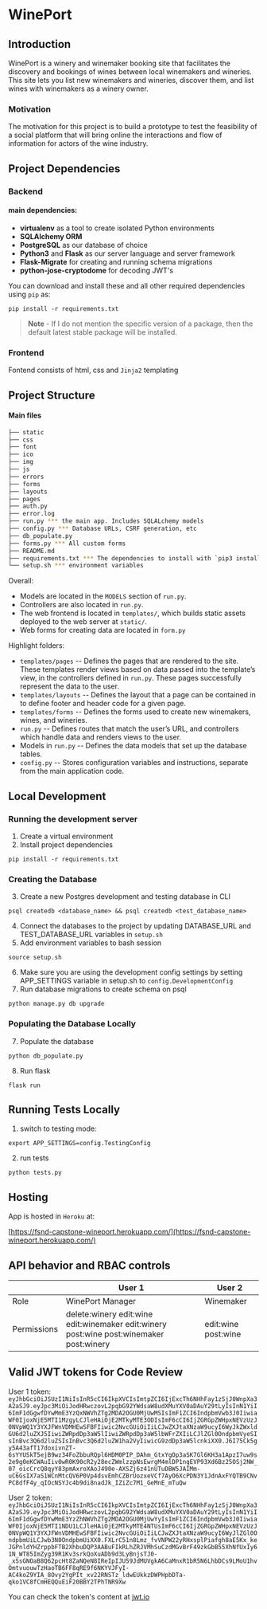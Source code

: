 # WinePort

## Introduction

WinePort is a winery and winemaker booking site that facilitates the discovery and bookings of wines between local winemakers and wineries. This site lets you list new winemakers and wineries, discover them, and list wines with winemakers as a winery owner.

### Motivation

The motivation for this project is to build a prototype to test the feasibility of a social platform that will bring online the interactions and flow of information for actors of the wine industry.

## Project Dependencies
### Backend
#### main dependencies:
* **virtualenv** as a tool to create isolated Python environments
 * **SQLAlchemy ORM** 
 * **PostgreSQL** as our database of choice
 * **Python3** and **Flask** as our server language and server framework
 * **Flask-Migrate** for creating and running schema migrations
* **python-jose-cryptodome** for decoding JWT's

You can download and install these and all other required dependencies using `pip` as:
```
pip install -r requirements.txt
```
> **Note** - If I do not mention the specific version of a package, then the default latest stable package will be installed. 

### Frontend
Fontend consists of html, css and `Jinja2` templating

## Project Structure
#### Main files
  ```sh
  ├── static
  ├── css 
  ├── font
  ├── ico
  ├── img
  ├── js
  ├── errors
  ├── forms
  ├── layouts
  ├── pages
  ├── auth.py
  ├── error.log
  ├── run.py *** the main app. Includes SQLALchemy models
  ├── config.py *** Database URLs, CSRF generation, etc
  ├── db_populate.py
  ├── forms.py *** All custom forms
  ├── README.md
  ├── requirements.txt *** The dependencies to install with `pip3 install -r requirements.txt`
  └── setup.sh *** environment variables 
  ```

Overall:
* Models are located in the `MODELS` section of `run.py`.
* Controllers are also located in `run.py`.
* The web frontend is located in `templates/`, which builds static assets deployed to the web server at `static/`.
* Web forms for creating data are located in `form.py`


Highlight folders:
* `templates/pages` -- Defines the pages that are rendered to the site. These templates render views based on data passed into the template’s view, in the controllers defined in `run.py`. These pages successfully represent the data to the user.
* `templates/layouts` -- Defines the layout that a page can be contained in to define footer and header code for a given page.
* `templates/forms` -- Defines the forms used to create new winemakers, wines, and wineries.
* `run.py` -- Defines routes that match the user’s URL, and controllers which handle data and renders views to the user. 
* Models in `run.py` -- Defines the data models that set up the database tables.
* `config.py` -- Stores configuration variables and instructions, separate from the main application code. 

## Local Development

### Running the development server
1. Create a virtual environment
2. Install project dependencies

```
pip install -r requirements.txt 
```

### Creating the Database
3. Create a new Postgres development and testing database in CLI
```
psql createdb <database_name> && psql createdb <test_database_name>
```
4. Connect the databases to the project by updating DATABASE_URL and TEST_DATABASE_URL variables in `setup.sh`
5. Add environment variables to bash session
```
source setup.sh
```
6. Make sure you are using the development config settings by setting APP_SETTINGS variable in setup.sh to `config.DevelopmentConfig`
7. Run database migrations to create schema on psql
```
python manage.py db upgrade
```

### Populating the Database Locally
7. Populate the database
```
python db_populate.py
```

8. Run flask
```
flask run
```

## Running Tests Locally
1. switch to testing mode:
```
export APP_SETTINGS=config.TestingConfig
```
2. run tests
``` 
python tests.py
```

## Hosting 
App is hosted in `Heroku` at:

[https://fsnd-capstone-wineport.herokuapp.com/](https://fsnd-capstone-wineport.herokuapp.com/) 


## API behavior and RBAC controls

| | User 1 | User 2 |
| ---  | --- | --- |
| Role | WinePort Manager | Winemaker |
| Permissions | delete:winery edit:wine edit:winemaker edit:winery post:wine post:winemaker post:winery | edit:wine post:wine |

## Valid JWT tokens for Code Review
User 1 token: `eyJhbGciOiJSUzI1NiIsInR5cCI6IkpXVCIsImtpZCI6IjExcTh6NHhFay1zSjJ0WnpXa3A2aSJ9.eyJpc3MiOiJodHRwczovL2pqbG92YWdsaW8udXMuYXV0aDAuY29tLyIsInN1YiI6ImF1dGgwfDYwMmE3YzQxNWVhZTg2MDA2OGU0MjUwMSIsImF1ZCI6IndpbmVwb3J0IiwiaWF0IjoxNjE5MTI1MzgyLCJleHAiOjE2MTkyMTE3ODIsImF6cCI6IjZGRGpZWHpxNEVzUzJ0NVpWQ1Y3YXJFWnVDMHEwSFBFIiwic2NvcGUiOiIiLCJwZXJtaXNzaW9ucyI6WyJkZWxldGU6d2luZXJ5IiwiZWRpdDp3aW5lIiwiZWRpdDp3aW5lbWFrZXIiLCJlZGl0OndpbmVyeSIsInBvc3Q6d2luZSIsInBvc3Q6d2luZW1ha2VyIiwicG9zdDp3aW5lcnkiXX0.J6I75Ck5gy5A43afT17doxivnZT-6sYYUSkT5ejB9wz34FoZbbuRQpl6HDM0PIP_DAhm_GtxYgOp3aSK7Gl6KH3a1ApzI7uw9s2e9g0eKCWAuIiv0wR0K90cR2y28ecZWmlzzpNsEwrgM4mlDP1ngEVP93Xd6Bz25OSj2NW_07_oicCrcQ8qyY83pmAxroXAoJ490e-AXSZj6z41nUTuDBW5JAIMm-uC6GsIX7aS1WCnMtcQV6P0Vp4dsvEmhCZBrUozxeVCf7AyO6XcPDN3Y1JdnAxFYQTB9CNvPC8dfF4y_qIOcNSYJc4b9di8nadJk_IZiZc7M1_GeMnE_mTuQw`

User 2 token:
`eyJhbGciOiJSUzI1NiIsInR5cCI6IkpXVCIsImtpZCI6IjExcTh6NHhFay1zSjJ0WnpXa3A2aSJ9.eyJpc3MiOiJodHRwczovL2pqbG92YWdsaW8udXMuYXV0aDAuY29tLyIsInN1YiI6ImF1dGgwfDYwMmE3YzZhNWVhZTg2MDA2OGU0MjUwYyIsImF1ZCI6IndpbmVwb3J0IiwiaWF0IjoxNjE5MTI1NDU1LCJleHAiOjE2MTkyMTE4NTUsImF6cCI6IjZGRGpZWHpxNEVzUzJ0NVpWQ1Y3YXJFWnVDMHEwSFBFIiwic2NvcGUiOiIiLCJwZXJtaXNzaW9ucyI6WyJlZGl0OndpbmUiLCJwb3N0OndpbmUiXX0.FXLrC51n8Lmz_fvVNPW22yRHxsplPiafgh8aE5Kx_keJGPnldYHZrppbFTB2XhbuDQP3AABuFIkRLhZRJVMhSuCzdMGvBrF49zkGbB55XhNfUxIy61N_WT85ImZyg39R1Kv3srkQoXuADb9d3LyBnjsTJ0-_xSsGNOaB8Q62pcHt8ZaNQeN8IReIpIJU59JdMUVgkA6CaMnxR1bR5N6LhbDCs9LMoU1hvOmtvuouwTzHaoTB6FF8qRE9f6NKYVJFyI-AC4koZ9YIA_8Ovy2YgPIt_xv22RNSTz_ldwEUkkzDWPHpbDTa-qko1VC8fCmHEQQuEiF20BBY2TPhTNR9Xw`

You can check the token's content at [jwt.io](https://jwt.io/)